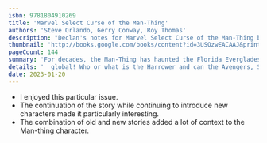 ```yaml
---
isbn: 9781804910269
title: 'Marvel Select Curse of the Man-Thing'
authors: 'Steve Orlando, Gerry Conway, Roy Thomas'
description: "Declan's notes for Marvel Select Curse of the Man-Thing by Steve Orlando, Gerry Conway, Roy Thomas."
thumbnail: 'http://books.google.com/books/content?id=3USOzwEACAAJ&printsec=frontcover&img=1&zoom=5&source=gbs_api'
pageCount: 144
summary: 'For decades, the Man-Thing has haunted the Florida Everglades. Now a new enemy has hijacked his body on a quest to take his incendiary abilities'
details: '  global! Who or what is the Harrower and can the Avengers, Spider-Man and the X-Men stop them from incinerating cities all over the world? As chaos ensues, the heroes battle to save Man-Thing, but does the man inside the monster, Ted Sallis, even want to be saved? Reprinting Avengers: Curse of the Man-Thing, The Amazing Spider-Man: Curse of the Man-Thing, X-Men: Curse of the Man-Thing, Savage Tales #1 & Man-Thing #12'
date: 2023-01-20
---
```


- I enjoyed this particular issue.
- The continuation of the story while continuing to introduce new characters made it particularly interesting.
- The combination of old and new stories added a lot of context to the Man-thing character.
